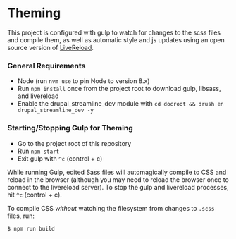 # Theming

This project is configured with gulp to watch for changes to the scss files and compile them, as well as automatic style and js updates using an open source version of [LiveReload](http://livereload.com/).

### General Requirements

  - Node (run `nvm use` to pin Node to version 8.x)
  - Run `npm install` once from the project root to download gulp, libsass, and livereload
  - Enable the drupal_streamline_dev module with `cd docroot && drush en drupal_streamline_dev -y`

### Starting/Stopping Gulp for Theming

  - Go to the project root of this repository
  - Run `npm start`
  - Exit gulp with `^c` (control + c)

While running Gulp, edited Sass files will automagically compile to CSS and reload in the browser (although you may need to reload the browser once to connect to the livereload server). To stop the gulp and livereload processes, hit `^c` (control + c).

To compile CSS _without_ watching the filesystem from changes to `.scss` files, run:

```
$ npm run build
```
